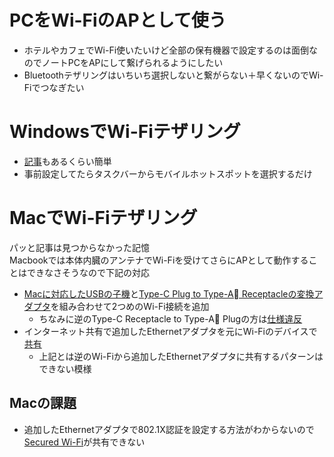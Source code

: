 # PCをWi-FiのAPとして使う
- ホテルやカフェでWi-Fi使いたいけど全部の保有機器で設定するのは面倒なのでノートPCをAPにして繋げられるようにしたい
- Bluetoothテザリングはいちいち選択しないと繋がらない＋早くないのでWi-Fiでつなぎたい

# WindowsでWi-Fiテザリング
- [記事](https://xtech.nikkei.com/atcl/nxt/column/18/00095/00022/)もあるくらい簡単
- 事前設定してたらタスクバーからモバイルホットスポットを選択するだけ

# MacでWi-Fiテザリング
パッと記事は見つからなかった記憶  
Macbookでは本体内臓のアンテナでWi-Fiを受けてさらにAPとして動作することはできなさそうなので下記の対応
- [Macに対応したUSBの子機](https://www.tp-link.com/jp/home-networking/adapter/archer-t2u-nano/)と[Type-C Plug to Type-A Receptacleの変換アダプタ](https://www.ainex.jp/products/u30ca-lfadt/)を組み合わせて2つめのWi-Fi接続を追加
    - ちなみに逆のType-C Receptacle to Type-A Plugの方は[仕様違反](https://hanpenblog.com/6148)
- インターネット共有で追加したEthernetアダプタを元にWi-Fiのデバイスで[共有](https://support.apple.com/ja-jp/guide/mac-help/mchlp1540/mac)
    - 上記とは逆のWi-Fiから追加したEthernetアダプタに共有するパターンはできない模様

## Macの課題
- 追加したEthernetアダプタで802.1X認証を設定する方法がわからないので[Secured Wi-Fi](https://support.ntt.com/ocn/support/pid2900000c7s)が共有できない